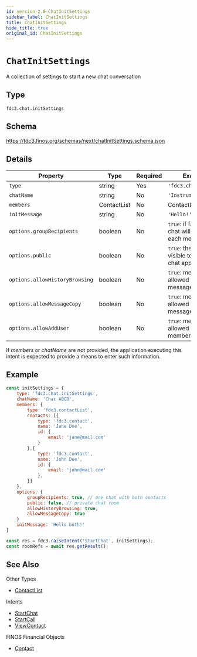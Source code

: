 ```yaml
---
id: version-2.0-ChatInitSettings
sidebar_label: ChatInitSettings
title: ChatInitSettings
hide_title: true
original_id: ChatInitSettings
---
```


# `ChatInitSettings`

A collection of settings to start a new chat conversation

## Type

`fdc3.chat.initSettings`

## Schema

https://fdc3.finos.org/schemas/next/chatInitSettings.schema.json

## Details

| Property                       | Type        | Required | Example Value                                                        |
| ------------------------------ | ----------- | -------- | -------------------------------------------------------------------- |
| `type`                         | string      | Yes      | `'fdc3.chat.initSettings'`                                           |
| `chatName`                     | string      | No       | `'Instrument XYZ'`                                                    |
| `members`                      | ContactList | No       | ContactList - cf. below                                              |
| `initMessage`                  | string      | No       | `'Hello!'`                                                           |
| `options.groupRecipients`      | boolean     | No       | `true`: if false a separate chat will be created for each member     |
| `options.public`               | boolean     | No       | `true`: the room will be visible to everyone in the chat application |
| `options.allowHistoryBrowsing` | boolean     | No       | `true`: members will be allowed to browse past messages             |
| `options.allowMessageCopy`     | boolean     | No       | `true`: members will be allowed to copy/paste messages               |
| `options.allowAddUser`         | boolean     | No       | `true`: members will be allowed to add other members to the chat     |

If _members_ or _chatName_ are not provided, the application executing this
intent is expected to provide a means to enter such information.

## Example

```js
const initSettings = {
    type: 'fdc3.chat.initSettings',
    chatName: 'Chat ABCD',
    members: {
        type: 'fdc3.contactList',
        contacts: [{
            type: 'fdc3.contact',
            name: 'Jane Doe',
            id: {
                email: 'jane@mail.com'
            }
        },{
            type: 'fdc3.contact',
            name: 'John Doe',
            id: {
                email: 'john@mail.com'
            },
        }]
    },
    options: {
        groupRecipients: true, // one chat with both contacts
        public: false, // private chat room
        allowHistoryBrowsing: true,
        allowMessageCopy: true
    }
    initMessage: 'Hello both!'
}

const res = fdc3.raiseIntent('StartChat', initSettings);
const roomRefs = await res.getResult();
```

## See Also

Other Types

- [ContactList](ContactList)

Intents

- [StartChat](../../intents/ref/StartChat)
- [StartCall](../../intents/ref/StartCall)
- [ViewContact](../../intents/ref/ViewContact)

FINOS Financial Objects

- [Contact](https://fo.finos.org/docs/objects/contact)
